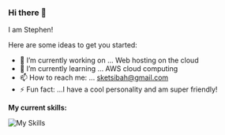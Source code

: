 ### Hi there 👋
I am Stephen!

Here are some ideas to get you started:

- 🔭 I’m currently working on ... Web hosting on the cloud
- 🌱 I’m currently learning ... AWS cloud computing
- 📫 How to reach me: ... sketsibah@gmail.com
- ⚡ Fun fact: ...I have a cool personality and am super friendly!
  
**My current skills:**

![My Skills](https://skillicons.dev/icons?i=aws,linux,py,git,github,html,css,photoshop,illustrator)

<!--
**StephenEts/StephenEts** is a ✨ _special_ ✨ repository because its `README.md` (this file) appears on your GitHub profile.
- 🤔 I’m looking for help with ...
- 👯 I’m looking to collaborate on ...
- 💬 Ask me about ...

-->
